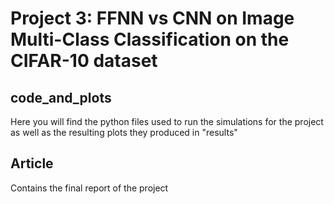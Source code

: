 # Project 3: FFNN vs CNN on Image Multi-Class Classification on the CIFAR-10 dataset
code_and_plots
--------
Here you will find the python files used to run the simulations for the project as well as the resulting plots they produced in "results"

Article
--------
Contains the final report of the project
